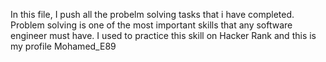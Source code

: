 In this file, I push all the probelm solving tasks that i have completed.
Problem solving is one of the most important skills that any software engineer must have.
I used to practice this skill on <a link= 'https://www.hackerrank.com/'> Hacker Rank </a> and this is my profile <a link= 'https://www.hackerrank.com/profile/_Mohamed_E89'> Mohamed_E89 </a>
